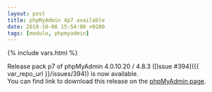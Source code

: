 ```yaml
---
layout: post
title: phpMyAdmin 4p7 available
date: 2018-10-06 15:54:00 +0200
tags: [module, phpmyadmin]
---
```

{% include vars.html %}

Release pack p7 of phpMyAdmin 4.0.10.20 / 4.8.3 ([Issue #394]({{ var_repo_url }}/issues/394)) is now available.<br />
You can find link to download this release on the [phpMyAdmin page](/modules/phpmyadmin/).